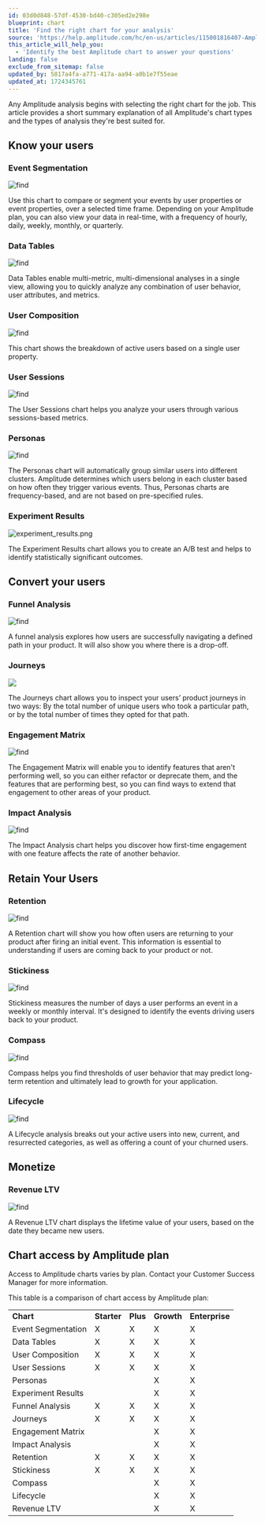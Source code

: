 ```yaml
---
id: 03d0d848-57df-4530-bd40-c305ed2e298e
blueprint: chart
title: 'Find the right chart for your analysis'
source: 'https://help.amplitude.com/hc/en-us/articles/115001816407-Amplitude-s-charts-Find-the-right-one-for-your-analysis'
this_article_will_help_you:
  - 'Identify the best Amplitude chart to answer your questions'
landing: false
exclude_from_sitemap: false
updated_by: 5817a4fa-a771-417a-aa94-a0b1e7f55eae
updated_at: 1724345761
---
```

Any Amplitude analysis begins with selecting the right chart for the job. This article provides a short summary explanation of all Amplitude's chart types and the types of analysis they're best suited for.


## Know your users

### Event Segmentation

![find](/docs/output/img/charts/find-the-right-chart-event-seg.png)

Use this chart to compare or segment your events by user properties or event properties, over a selected time frame. Depending on your Amplitude plan, you can also view your data in real-time, with a frequency of hourly, daily, weekly, monthly, or quarterly.

### Data Tables

![find](/docs/output/img/charts/find-the-right-chart-data-tables.png)

Data Tables enable multi-metric, multi-dimensional analyses in a single view, allowing you to quickly analyze any combination of user behavior, user attributes, and metrics.

### User Composition

![find](/docs/output/img/charts/find-the-right-chart-uc.png)

This chart shows the breakdown of active users based on a single user property.

### User Sessions

![find](/docs/output/img/charts/find-the-right-chart-us.png)

The User Sessions chart helps you analyze your users through various sessions-based metrics.

### Personas

![find](/docs/output/img/charts/find-the-right-chart-personas.png)

The Personas chart will automatically group similar users into different clusters. Amplitude determines which users belong in each cluster based on how often they trigger various events. Thus, Personas charts are frequency-based, and are not based on pre-specified rules.

### Experiment Results

![experiment_results.png](/docs/output/img/charts/find-the-right-chart-experiment-results.png)

The Experiment Results chart allows you to create an A/B test and helps to identify statistically significant outcomes. 

## Convert your users

### Funnel Analysis

![find](/docs/output/img/charts/find-the-right-chart-funnels.png)

A funnel analysis explores how users are successfully navigating a defined path in your product. It will also show you where there is a drop-off.

### Journeys

![](/docs/output/img/charts/find-the-right-chart-journeys.png)

The Journeys chart allows you to inspect your users’ product journeys in two ways: By the total number of unique users who took a particular path, or by the total number of times they opted for that path.

### Engagement Matrix

![find](/docs/output/img/charts/find-the-right-chart-engagement-matrix.png)

The Engagement Matrix will enable you to identify features that aren't performing well, so you can either refactor or deprecate them, and the features that are performing best, so you can find ways to extend that engagement to other areas of your product.

### Impact Analysis

![find](/docs/output/img/charts/find-the-right-chart-impact-analysis.png)

The Impact Analysis chart helps you discover how first-time engagement with one feature affects the rate of another behavior.

## Retain Your Users

### Retention

![find](/docs/output/img/charts/find-the-right-chart-retention.png)

A Retention chart will show you how often users are returning to your product after firing an initial event. This information is essential to understanding if users are coming back to your product or not.

### Stickiness

![find](/docs/output/img/charts/find-the-right-chart-stickiness.png)

Stickiness measures the number of days a user performs an event in a weekly or monthly interval. It's designed to identify the events driving users back to your product.

### Compass

![find](/docs/output/img/charts/find-the-right-chart-compass.png)

Compass helps you find thresholds of user behavior that may predict long-term retention and ultimately lead to growth for your application.

### Lifecycle

![find](/docs/output/img/charts/find-the-right-chart-lifecycle.png)

A Lifecycle analysis breaks out your active users into new, current, and resurrected categories, as well as offering a count of your churned users.

## Monetize

### Revenue LTV

![find](/docs/output/img/charts/find-the-right-chart-revenue-ltv.png)

A Revenue LTV chart displays the lifetime value of your users, based on the date they became new users.

## Chart access by Amplitude plan

Access to Amplitude charts varies by plan. Contact your Customer Success Manager for more information.

This table is a comparison of chart access by Amplitude plan:

|  |  |  |  |  |
| --- | --- | --- | --- | --- |
| **Chart** | **Starter** | **Plus** | **Growth** | **Enterprise** |
| Event Segmentation | X | X | X | X |
| Data Tables | X | X | X | X |
| User Composition | X | X | X | X |
| User Sessions | X | X | X | X |
| Personas |  |  | X | X |
| Experiment Results |  |  | X | X |
| Funnel Analysis | X | X | X | X |
| Journeys | X | X | X | X |
| Engagement Matrix |  |  | X | X |
| Impact Analysis |  |  | X | X |
| Retention | X | X | X | X |
| Stickiness | X | X | X | X |
| Compass |  |  | X | X |
| Lifecycle |  |  | X | X |
| Revenue LTV |  |  | X | X |